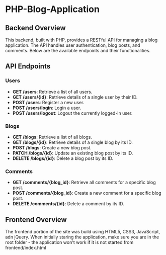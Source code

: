 # PHP-Blog-Application

## Backend Overview

This backend, built with PHP, provides a RESTful API for managing a blog application. The API handles user authentication, blog posts, and comments. Below are the available endpoints and their functionalities.

## API Endpoints

### Users

- **GET /users**: Retrieve a list of all users.
- **GET /users/{id}**: Retrieve details of a single user by their ID.
- **POST /users**: Register a new user.
- **POST /users/login**: Login a user.
- **POST /users/logout**: Logout the currently logged-in user.

### Blogs

- **GET /blogs**: Retrieve a list of all blogs.
- **GET /blogs/{id}**: Retrieve details of a single blog by its ID.
- **POST /blogs**: Create a new blog post.
- **PATCH /blogs/{id}**: Update an existing blog post by its ID.
- **DELETE /blogs/{id}**: Delete a blog post by its ID.

### Comments

- **GET /comments/{blog_id}**: Retrieve all comments for a specific blog post.
- **POST /comments/{blog_id}**: Create a new comment for a specific blog post.
- **DELETE /comments/{id}**: Delete a comment by its ID.

## Frontend Overview

The frontend portion of the site was build using HTML5, CSS3, JavaScript, adn jQuery. When initially staring the application, make sure you are in the root folder - the application won't work if it is not started from frontend/index.html
